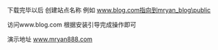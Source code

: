 下载完毕以后 
创建站点名称 例如  www.blog.com指向到mryan_blog\public

访问www.blog.com 根据安装引导完成操作即可

演示地址 www.mryan888.com
